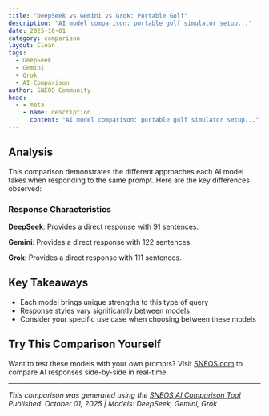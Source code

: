 ```yaml
---
title: "DeepSeek vs Gemini vs Grok: Portable Golf"
description: "AI model comparison: portable golf simulator setup..."
date: 2025-10-01
category: comparison
layout: Clean
tags:
  - DeepSeek
  - Gemini
  - Grok
  - AI Comparison
author: SNEOS Community
head:
  - - meta
    - name: description
      content: "AI model comparison: portable golf simulator setup..."
---
```


<ChatComparison
  title="DeepSeek vs Gemini vs Grok: Portable Golf"
  prompt="portable golf simulator setup"
  :responses='{
    "DeepSeek": "Of course! Setting up a portable golf simulator is an excellent way to practice and play at home. The key is to balance performance, space, and portability.\n\nHere\u2019s a comprehensive guide to building a portable golf simulator setup, broken down by component and budget.\n\n### The Core Components of a Portable Simulator\n\nA basic simulator requires these five elements:\n\n1.  **Hitting Mat:** Where you stand and hit the ball.\n2.  **Net/Impact Screen:** To catch your golf balls.\n3.  **Launch Monitor:** The \u0022brains\u0022 that track your club and ball data.\n4.  **Projector \u0026 Screen (Optional but Recommended):** To display the simulation software.\n5.  **Software/Device:** A tablet, laptop, or TV to run the simulator app.\n\n---\n\n### Step 1: Define Your Space \u0026 Budget\n\n**Space Requirements:**\n*   **Minimum:** 8\u0027 (H) x 8\u0027 (W) x 10\u0027 (D). This is tight but workable.\n*   **Recommended:** 9\u0027 (H) x 12\u0027 (W) x 15\u0027 (D). This gives you comfortable space for a full swing and projector setup.\n*   **Ceiling Height:** At least 9 feet, but 10 feet is ideal to avoid worrying about your driver.\n\n**Budget Tiers:**\n*   **Entry-Level (Under $1,000):** Basic net, mat, and a less expensive launch monitor.\n*   **Mid-Range ($1,500 - $4,000):** Better launch monitor, dedicated impact screen, and projector.\n*   **High-End ($5,000\u002B):** Professional-grade launch monitor, premium enclosure, and high-end software.\n\n---\n\n### Step 2: Choosing Your Components for Portability\n\n#### 1. Launch Monitor (The Most Important Decision)\nThis is the heart of your setup. For portability, you want something that is easy to move and set up.\n\n| Launch Monitor | Price Range | Key Feature for Portability | Best For |\n| :--- | :--- | :--- | :--- |\n| **Rapsodo MLM2PRO** | $700 | **Camera-based (uses phone),** small, no special lighting needed. | The budget-conscious player wanting pro-level data. |\n| **SkyTrak\u002B** | ~$3,000 | **Photometric (camera-based),** small, sits beside the ball. | The serious golfer wanting accurate data without a high price. |\n| **FlightScope MEVO\u002B** | ~$2,000 | **Radar-based,** portable but needs 8 ft of ball flight behind it. | Players with enough space who want club data outdoors as well. |\n| **Garmin Approach R10** | $600 | **Radar-based,** very small and lightweight. | The ultimate budget and portability option. Good for fun and basic practice. |\n| **Bushnell Launch Pro** | ~$3,000\u002B | **Photometric,** extremely accurate, same tech as Foresight. | The golfer wanting tour-level accuracy in a portable package. |\n\n**Portability Winner:** **Rapsodo MLM2PRO** or **Garmin R10** for their small size and quick setup.\n\n#### 2. Hitting Mat\nYou need something that feels real but is easy to move.\n\n*   **Best Portable Options:**\n    *   ** FiberBuilt Flight Deck:** A small, portable strip with incredibly realistic turf. You can place it on any surface.\n    *   **GoSports Golf Hitting Mats:** Affordable and come in various sizes. Lightweight and easy to roll up.\n    *   **Country Club Elite Mat:** Heavier but offers a very realistic feel and is durable. Can be moved but not as easily.\n\n**Portability Tip:** Get a 4\u0027x5\u0027 or 3\u0027x5\u0027 mat that you can easily roll up and store.\n\n#### 3. Net \u0026 Impact Screen\nThis is where portability is most obvious.\n\n*   **Pop-Up Nets (Most Portable):** Nets like the **Spornia SPG-7** or **Rukket Haack** are fantastic. They pop up in seconds, include a target, and often have a side barrier. The Spornia even has a built-in projector screen holder.\n*   **Cage Nets with Frame:** More permanent but can be disassembled. Offers more protection.\n*   **Retractable Screens:** You can mount a screen on a ceiling track or a portable frame that rolls down when in use. Less portable but offers the best visual experience.\n\n**Portability Winner:** **Spornia SPG-7 or SPG-8.** It\u0027s a complete, all-in-one net/screen solution that sets up in under a minute.\n\n#### 4. Projector \u0026 Screen (The \u0022Simulator\u0022 Experience)\n*   **Projector:** Look for a **Short-Throw** projector. It can be placed just a few feet from the screen, eliminating shadows and saving space. Models like the **Optoma GT1080HDR** are popular.\n*   **Screen:** If you don\u0027t have a net with a screen (like the Spornia), you\u0027ll need a separate impact screen hung from a portable frame.\n\n**Portability Tip:** You can forgo the projector and just use an **iPad or laptop** placed next to you. It\u0027s less immersive but far more portable and affordable.\n\n---\n\n### Sample Portable Setups\n\n#### Setup 1: The \u0022Ultimate Portable \u0026 Budget\u0022 Setup (~$1,200)\n*   **Launch Monitor:** Garmin Approach R10 ($600)\n*   **Net:** Spornia SPG-7 Net ($330)\n*   **Mat:** GoSports 3\u0027x5\u0027 Hitting Mat ($150)\n*   **Software:** Garmin\u0027s free app or Awesome Golf subscription ($)\n*   **Display:** Your existing iPad or Tablet (Free)\n*   **Review:** This setup can be packed away in a closet in under 5 minutes. Perfect for garages, living rooms, or even backyards.\n\n#### Setup 2: The \u0022Serious \u0026 Semi-Portable\u0022 Setup (~$3,500)\n*   **Launch Monitor:** SkyTrak\u002B ($3,000)\n*   **Net/Enclosure:** Spornia SPG-8 ($450) or a Carl\u0027s Place DIY Portable Enclosure Kit ($800)\n*   **Mat:** FiberBuilt Flight Deck or a 4\u0027x5\u0027 Country Club Elite Mat ($250)\n*   **Software:** The Golf Club 2019 or E6 Connect (subscription included/purchased separately)\n*   **Display:** iPad or Laptop\n*   **Review:** This offers professional-level ball data. It\u0027s still portable but you\u0027re less likely to move it daily. The enclosure provides a more immersive feel.\n\n#### Setup 3: The \u0022Full Immersion\u0022 Portable Setup (~$5,000\u002B)\n*   **Launch Monitor:** Bushnell Launch Pro ($3,000) or SkyTrak\u002B ($3,000)\n*   **Net/Enclosure:** Carl\u0027s Place \u0022The Place\u0022 Portable Simulator Frame \u0026 Screen ($1,500)\n*   **Projector:** Optoma GT1080HDR Short Throw Projector ($800)\n*   **Mat:** Premium 4\u0027x6\u0027 or 5\u0027x5\u0027 Mat with a built-in stance ($400)\n*   **Software:** FSX Play or GSPro\n*   **Review:** This feels like a commercial simulator but can be broken down if you move houses or need to clear the space. It\u0027s the best balance of performance and non-permanence.\n\n---\n\n### Quick Setup \u0026 Tear-Down Checklist\n\n1.  **Roll out** the hitting mat.\n2.  **Pop up** the net/enclosure.\n3.  **Place** the launch monitor in its designated spot (to the side for photometric, behind for radar).\n4.  **Connect** your iPad/laptop to the launch monitor via Bluetooth.\n5.  **Turn on** the projector (if using) and align it with the screen.\n6.  **Launch** the simulator software and you\u0027re ready to play!\n\nTear-down is simply the reverse. The entire process should take **5-10 minutes**.\n\n### Final Tips for Portability\n\n*   **Storage:** Have a dedicated storage bin or bag for all the components\u2014launch monitor case, extra balls, turf tape, etc.\n*   **Calibration:** Portable setups mean you\u0027ll be setting up in slightly different spots. Get familiar with the calibration process for your specific launch monitor to ensure consistent accuracy.\n*   **Lighting:** Radar units can be sensitive to overhead lights and fans. Be mindful of your environment.\n\nBy carefully selecting components designed for easy movement and setup, you can create a highly effective and fun golf simulator that doesn\u0027t have to be a permanent fixture in your home.",
    "Gemini": "A portable golf simulator setup brings the fun and practice of golf anywhere. Here\u0027s a breakdown of the components, considerations, and some popular options:\n\n**I. Core Components:**\n\n*   **Launch Monitor:** This is the heart of the simulator, tracking crucial data like ball speed, club speed, launch angle, spin rate, and direction.  This data is used to simulate the ball flight.\n*   **Projector (and Screen):**  The projector displays the simulated golf course and the output from the launch monitor. A screen provides a dedicated, flat surface for the projection.  Some setups may use a tablet or laptop as the screen, depending on space.\n*   **Hitting Mat:**  A dedicated hitting surface that mimics the feel of a fairway or tee box, protecting your clubs and your floor.\n*   **Software:**  The software connects to the launch monitor and translates the data into a realistic golf simulation.  It usually includes course options, practice ranges, and game modes.\n*   **Net (or Impact Screen with Netting):**  This stops the golf ball after impact.  An impact screen is specifically designed to receive the projector image. Netting is necessary in either case to prevent balls from escaping.\n\n**II. Component Breakdown and Considerations:**\n\n**A. Launch Monitors:**\n\n*   **Radar-Based (Doppler Effect):** These track the ball and club using radar waves. They are generally less sensitive to lighting conditions and can be used indoors and outdoors. Examples:\n    *   **Rapsodo MLM2PRO:** Popular for its affordability and feature set. Uses radar and camera technology.  Requires a phone or tablet.\n    *   **Swing Caddie SC4:** Simple, user-friendly, and provides good data.  Has its own display.\n    *   **Garmin Approach R10:** Compact and affordable, offering a range of metrics and course simulations.  Requires a phone or tablet.\n\n*   **Camera-Based (High-Speed Cameras):**  These use high-speed cameras to analyze the ball and club. They tend to be more accurate, especially with spin measurements, but often require good lighting.  Examples:\n    *   **SkyTrak:**  Well-regarded for its accuracy and simulation experience.  Requires a PC or tablet.  Requires licensing.\n    *   **Bushnell Launch Pro (Powered by Foresight Sports):** High-end option with professional-grade accuracy. Requires licensing.\n    *   **Foresight Sports GC3:**  A step down from the GCQuad but still highly accurate.  Requires licensing.\n\n*   **Hybrid (Radar and Camera):**  Combine both technologies for improved accuracy and reliability.\n\n*   **Key Considerations for Launch Monitors:**\n    *   **Accuracy:**  How accurately does it measure key metrics?\n    *   **Portability:**  Size, weight, and battery life.\n    *   **Ease of Use:**  How easy is it to set up and use the software?\n    *   **Software Compatibility:**  Which simulation software does it work with?\n    *   **Data Metrics:** What data does it track? (Ball speed, club speed, launch angle, spin rate, carry distance, etc.)\n    *   **Price:**  Launch monitors range from a few hundred dollars to tens of thousands.\n    *   **Indoor/Outdoor Use:**  Some are better suited for outdoor use due to lighting requirements.\n    *   **Licensing Fees:**  Some launch monitors require ongoing subscription fees to access certain features or simulation software.\n\n**B. Projectors:**\n\n*   **Type:**\n    *   **Short Throw:** Ideal for smaller spaces, as they can project a large image from a short distance. This helps minimize shadows.\n    *   **Ultra Short Throw:** Even shorter throw distance, allowing placement very close to the screen.\n    *   **Standard Throw:** Require more distance between the projector and the screen.\n*   **Key Considerations:**\n    *   **Brightness (Lumens):**  Crucial for visibility, especially in environments with some ambient light.  Look for at least 3000 lumens, ideally 4000 or more.\n    *   **Resolution:**  1080p (Full HD) is generally acceptable, but 4K (Ultra HD) provides a sharper and more detailed image, especially on larger screens.\n    *   **Contrast Ratio:**  A higher contrast ratio provides better blacks and richer colors.\n    *   **Throw Ratio:**  Determines the distance needed to project a specific image size.\n    *   **Portability:** Size and weight are important if you plan to move the setup frequently.\n    *   **Keystone Correction:**  Helps correct image distortion when the projector isn\u0027t perfectly aligned.\n\n**C. Screens:**\n\n*   **Impact Screens:**  Specifically designed to withstand the impact of golf balls and provide a smooth surface for projection.  Made from durable, woven materials.  The best options have minimal bounceback.\n*   **DIY Screens:**  Can be made from blackout cloth, canvas, or other materials, but may not be as durable or provide as good of an image.\n*   **Key Considerations:**\n    *   **Size:**  Choose a size appropriate for your space and projector.  Wider is generally better for immersion.\n    *   **Durability:**  The screen should be able to withstand repeated impacts from golf balls without tearing or damage.\n    *   **Material:**  Look for impact-resistant materials with minimal bounceback.\n    *   **Image Quality:**  The screen should provide a smooth, even surface for projection.\n    *   **Frame:**  A sturdy frame is essential to keep the screen taut and prevent wrinkles.  Can be purchased or built.\n\n**D. Hitting Mats:**\n\n*   **Types:**\n    *   **Divot-Simulating Mats:** Designed to mimic the feel of taking a divot.\n    *   **Fairway Mats:** Designed to mimic a fairway lie.\n    *   **Tee Box Mats:** Designed to mimic a tee box.\n    *   **All-Turf Mats:** Made from a single piece of synthetic turf.\n*   **Key Considerations:**\n    *   **Thickness:**  A thicker mat provides better cushioning and protection for your joints.\n    *   **Durability:**  The mat should be able to withstand repeated use without tearing or wearing down.\n    *   **Realism:**  The mat should feel like a real fairway or tee box.\n    *   **Tee Options:**  Does the mat allow you to use real tees or does it have built-in tee holes?\n    *   **Portability:**  Consider the size and weight of the mat if you plan to move it frequently.\n\n**E. Software:**\n\n*   **Simulation Software:**\n    *   **E6 Connect:**  Popular for its realistic graphics and extensive course library.\n    *   **The Golf Club 2019:**  Offers a wide range of courses and customization options.\n    *   **Awesome Golf:** Gamified experience with fun challenges.\n    *   **GSPro:** Highly customizable, with a large community-built course database.\n*   **Key Considerations:**\n    *   **Course Selection:**  Does the software offer a variety of courses?\n    *   **Graphics:**  How realistic are the graphics?\n    *   **Game Modes:**  Does the software offer a variety of game modes (e.g., stroke play, match play, skins)?\n    *   **Data Analysis:**  Does the software provide detailed data analysis of your shots?\n    *   **Online Play:**  Can you play against other golfers online?\n    *   **Compatibility:**  Is the software compatible with your launch monitor and computer?\n    *   **Subscription Fees:**  Many simulation software programs require ongoing subscription fees.\n\n**F. Nets:**\n\n*   **Types:**\n    *   **Pop-Up Nets:**  Easy to set up and take down.\n    *   **Frame Nets:**  More durable and stable.\n    *   **Impact Screens with Netting:**  Combines the functionality of a screen and a net.\n*   **Key Considerations:**\n    *   **Size:**  Choose a size that is large enough to safely contain your shots.\n    *   **Durability:**  The net should be able to withstand repeated impacts from golf balls.\n    *   **Portability:**  Consider the size and weight of the net if you plan to move it frequently.\n    *   **Safety:**  Ensure the net is securely anchored and positioned to prevent ricochets.\n\n**III. Portability Strategies:**\n\n*   **Compact Components:**  Choose launch monitors, projectors, and screens that are relatively small and lightweight.\n*   **Rolling Cases/Bags:**  Invest in rolling cases or bags to transport your equipment easily.\n*   **Collapsible/Foldable Components:**  Look for hitting mats, screens, and nets that can be folded or collapsed for storage and transport.\n*   **Battery-Powered Options:**  Consider battery-powered projectors and launch monitors for use in locations without access to power.\n*   **Dedicated Cart or Dolly:** A small cart or dolly can be useful for moving heavier components.\n\n**IV. Example Portable Setups:**\n\n*   **Budget-Friendly:**\n    *   Launch Monitor: Rapsodo MLM2PRO\n    *   Projector:  Used or refurbished 1080p projector (check eBay or similar sites)\n    *   Screen: DIY screen made from blackout cloth\n    *   Hitting Mat: Basic golf hitting mat\n    *   Net: Pop-up golf net\n    *   Software: Rapsodo\u0027s included software (limited)\n*   **Mid-Range:**\n    *   Launch Monitor:  Swing Caddie SC4 or Garmin Approach R10\n    *   Projector:  Short-throw 1080p projector (e.g., BenQ TH671ST)\n    *   Screen:  Portable impact screen\n    *   Hitting Mat:  Quality fairway mat\n    *   Net:  Frame net\n    *   Software: E6 Connect (subscription required)\n*   **High-End:**\n    *   Launch Monitor: SkyTrak or Bushnell Launch Pro\n    *   Projector:  Ultra short throw 4K projector\n    *   Screen:  High-quality impact screen with a sturdy frame\n    *   Hitting Mat:  Divot-simulating mat\n    *   Net:  Large frame net or impact screen with netting\n    *   Software:  GSPro or The Golf Club 2019 (subscription required)\n\n**V. Important Considerations Before Buying:**\n\n*   **Budget:**  Determine how much you are willing to spend.\n*   **Space:**  Measure your available space to ensure the setup will fit.\n*   **Lighting:**  Assess the lighting conditions in your intended setup location.\n*   **Power:**  Ensure you have access to power outlets.\n*   **Skill Level:**  Choose a launch monitor and software that are appropriate for your skill level.\n*   **Intended Use:**  Are you primarily using the simulator for practice, entertainment, or both?\n*   **Reviews:**  Read reviews of different launch monitors, projectors, and software before making a purchase.\n\n**Tips for a Successful Portable Setup:**\n\n*   **Practice Setup and Take-Down:**  Familiarize yourself with the setup and take-down process before using the simulator in a new location.\n*   **Calibration:**  Calibrate your launch monitor and software according to the manufacturer\u0027s instructions.\n*   **Safety First:**  Always prioritize safety when setting up and using your golf simulator.\n*   **Storage:**  Store your equipment in a safe and dry place when not in use.\n\nBy carefully considering these factors, you can create a portable golf simulator setup that meets your needs and budget. Good luck!\n",
    "Grok": "Setting up a portable golf simulator allows you to practice and play golf indoors or in various locations with ease. It typically involves equipment that is lightweight, easy to assemble, and compatible with software for a realistic golfing experience. Here\u0027s a detailed guide to creating a portable golf simulator setup:\n\n---\n\n### 1. Key Components of a Portable Golf Simulator\nYou\u2019ll need the following components to build a functional and portable golf simulator setup. Many of these are available as part of pre-built portable kits or can be purchased individually.\n\n#### a. Launch Monitor\n- A launch monitor tracks ball and club data (e.g., ball speed, launch angle, spin rate, club path) and is the core of any golf simulator.\n- **Portable Options**:\n  - **SkyTrak\u002B**: Compact, highly accurate, and widely used for home or portable setups. Works via Wi-Fi with apps on iOS, Android, or PC.\n  - **Mevo\u002B by FlightScope**: Small, lightweight, and offers detailed data. Great for indoor/outdoor use with simulation software.\n  - **OptiShot 2**: Affordable infrared-based system, though less accurate than Doppler radar systems.\n  - **Rapsodo MLM2PRO**: Budget-friendly and portable with dual-camera technology for shot tracking.\n\n#### b. Hitting Mat\n- A hitting mat provides a surface to strike the ball from, mimicking grass or a tee box.\n- **Portable Options**:\n  - Look for foldable or roll-up mats (e.g., Fiberbuilt or TrueStrike mats) that are lightweight and durable.\n  - Size: A mat around 4x5 feet or smaller is ideal for portability, though larger mats provide more hitting area.\n\n#### c. Impact Screen or Net\n- An impact screen or net stops the golf ball after you hit it. Screens can also display the simulator software projection.\n- **Portable Options**:\n  - Collapsible nets like the Spornia SPG-7 or Rukket Haack Golf Net are easy to set up and transport.\n  - If using a projector, opt for a portable impact screen (e.g., Carl\u2019s Place DIY screens) that can be rolled up or folded.\n\n#### d. Projector (Optional)\n- A projector displays the golf course simulation on the impact screen.\n- **Portable Options**:\n  - Use a compact, short-throw projector like the Optoma GT1080HDR or BenQ TH671ST for small spaces.\n  - Ensure it has at least 3,000 lumens for clear visuals in various lighting conditions.\n\n#### e. Device for Simulation Software\n- Most launch monitors pair with apps or software on a smartphone, tablet, or laptop to simulate golf courses and display data.\n- **Portable Options**:\n  - Use a tablet (iPad or Android) for maximum portability.\n  - Alternatively, a lightweight laptop works if more processing power or specific software is needed.\n\n#### f. Software\n- Software integrates with the launch monitor to simulate golf courses and provide feedback.\n- **Popular Options**:\n  - **SkyTrak App**: Works with SkyTrak\u002B for course simulation and data analysis.\n  - **E6 Connect**: Compatible with multiple launch monitors, offers realistic courses.\n  - **GSPro**: High-end software with stunning graphics (requires a powerful device).\n  - **WGT Golf**: Free and works with SkyTrak for casual play.\n\n#### g. Portable Frame or Stand (Optional)\n- A lightweight, collapsible frame or stand can hold the net or screen and make setup easier.\n- **Options**:\n  - Many portable nets come with built-in frames (e.g., Spornia SPG-7).\n  - DIY PVC pipe frames are a budget-friendly, lightweight alternative.\n\n#### h. Golf Clubs and Balls\n- Use your own golf clubs.\n- Some launch monitors require specific balls (e.g., SkyTrak recommends premium balls for accurate data), while others, like Mevo\u002B, work with any ball.\n\n---\n\n### 2. Space Requirements\n- **Minimum Space**: Ensure you have enough room for your swing and equipment.\n  - Height: At least 8.5\u20139 feet for most setups to avoid hitting the ceiling.\n  - Width: 10\u201312 feet to accommodate full swings.\n  - Depth: 12\u201315 feet, including space for the hitting mat, net/screen, and projector (if used).\n- For truly portable setups, prioritize collapsible equipment to fit in smaller spaces or for travel.\n\n---\n\n### 3. Step-by-Step Setup Guide\n1. **Choose a Location**:\n   - Find a space (garage, basement, backyard, or even a hotel room for travel) with adequate dimensions.\n   - Ensure the floor is level and safe for swinging clubs.\n\n2. **Set Up the Hitting Area**:\n   - Lay down the portable hitting mat as your striking surface.\n   - Position it so you face the net or screen.\n\n3. **Assemble the Net or Screen**:\n   - Set up the portable net or impact screen about 5\u201310 feet in front of the hitting mat (depending on your launch monitor\u2019s requirements).\n   - If using a screen, ensure it\u2019s taut and secure.\n\n4. **Place the Launch Monitor**:\n   - Position the launch monitor according to its instructions (e.g., SkyTrak is placed 12\u201318 inches in front of the ball, Mevo\u002B is 7\u20138 feet behind).\n   - Ensure it\u2019s level and aligned with the hitting area.\n\n5. **Set Up the Projector (if applicable)**:\n   - Mount or place the projector behind the hitting area or overhead, pointing at the impact screen.\n   - Adjust focus and alignment for a clear image.\n\n6. **Connect the Device and Software**:\n   - Pair your launch monitor with your tablet, smartphone, or laptop via Wi-Fi or USB.\n   - Open the simulation software and calibrate the system as per instructions.\n\n7. **Test and Play**:\n   - Hit a few practice shots to ensure the launch monitor is tracking data accurately.\n   - Adjust settings in the software for realistic feedback or to select a course.\n\n---\n\n### 4. Recommended Portable Golf Simulator Kits\nIf you want an all-in-one solution, consider these pre-built portable setups:\n- **SkyTrak\u002B Personal Simulator Package** ($3,000\u2013$4,000): Includes SkyTrak\u002B launch monitor, a portable net, hitting mat, and software access.\n- **Mevo\u002B Pro Package** ($3,500\u2013$5,000): Comes with Mevo\u002B launch monitor, mat, net, and simulation software.\n- **OptiShot 2 Golf-In-A-Box** ($800\u2013$1,200): Budget-friendly kit with a basic launch monitor, mat, and net (limited simulation capabilities).\n- **Spornia SPG-7 Golf Simulator Bundle** ($1,500\u2013$2,500): Often paired with a launch monitor, includes a high-quality portable net and mat.\n\n---\n\n### 5. Tips for Portability\n- **Storage and Transport**: Choose equipment with carrying cases or foldable designs (e.g., roll-up mats, collapsible nets).\n- **Power Needs**: Ensure your launch monitor and projector (if used) have battery options or access to power outlets.\n- **Weight**: Opt for lightweight components (under 20\u201330 lbs total if possible) for easy travel.\n- **Setup Time**: Practice assembling and disassembling to minimize setup time (aim for under 15\u201330 minutes).\n\n---\n\n### 6. Budget Considerations\n- **Low Budget ($500\u2013$1,500)**: Opt for a basic setup with an affordable launch monitor like OptiShot 2, a simple net, and free software.\n- **Mid-Range ($1,500\u2013$3,000)**: Combine a mid-tier launch monitor like SkyTrak\u002B or Rapsodo MLM2PRO with a durable portable net and mat.\n- **Premium ($3,000\u2013$5,000\u002B)**: Invest in a high-end launch monitor like Mevo\u002B, a quality impact screen, short-throw projector, and advanced software like E6 Connect or GSPro.\n\n---\n\n### 7. Additional Accessories\n- **Lighting**: Use portable LED lights for better visibility if natural or room lighting is insufficient.\n- **Tee Holders**: For consistent ball placement on the mat.\n- **Carrying Case**: For easy transport of launch monitor and small gear.\n- **Side Barriers**: Add side netting for safety to prevent errant shots (some portable nets include this).\n\n---\n\n### 8. Safety Precautions\n- Ensure enough clearance around the hitting area to avoid hitting walls, ceilings, or objects.\n- Use a durable net or screen rated for real golf balls if hitting full shots.\n- Double-check the stability of all equipment before swinging.\n\n---\n\nWith this guide, you can build a portable golf simulator tailored to your needs, whether for home practice, travel, or casual play. If you\u2019re looking for specific product recommendations or have a particular budget/space in mind, let me know, and I can refine the suggestions further!"
  }'
  published-date="18:08"
/>

## Analysis

This comparison demonstrates the different approaches each AI model takes when responding to the same prompt. Here are the key differences observed:

### Response Characteristics

**DeepSeek**: Provides a direct response with 91 sentences. 

**Gemini**: Provides a direct response with 122 sentences. 

**Grok**: Provides a direct response with 111 sentences. 

## Key Takeaways

- Each model brings unique strengths to this type of query
- Response styles vary significantly between models
- Consider your specific use case when choosing between these models

## Try This Comparison Yourself

Want to test these models with your own prompts? Visit [SNEOS.com](https://sneos.com) to compare AI responses side-by-side in real-time.

---

*This comparison was generated using the [SNEOS AI Comparison Tool](https://sneos.com)*
*Published: October 01, 2025 | Models: DeepSeek, Gemini, Grok*
